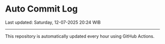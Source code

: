 # Auto Commit Log

Last updated: Saturday, 12-07-2025 20:24 WIB

---

This repository is automatically updated every hour using GitHub Actions.
